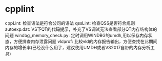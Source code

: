 # cpplint

cppLint: 检查语法是符合公司的语法
qssLint: 检查QSS是否符合规则
autoexp.dat: VS下QT的代码提示，补充了VS调试无法查看部分QT内存结构体的问题
windbg_memory_check.py: 定时调用WINDBG的umdh,用以保存内存状态，方便排查内存泄露问题
vldprof: 比较vld的内存报告输出，方便查找在此期间内存的增长率(已经没什么用了，建议使用UMDH或者VS2017自带的内存分析工具)

